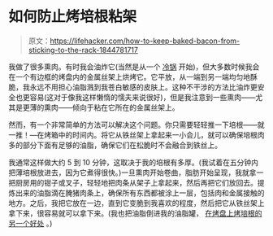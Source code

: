 # 如何防止烤培根粘架

> 原文：<https://lifehacker.com/how-to-keep-baked-bacon-from-sticking-to-the-rack-1844781717>

我做了很多熏肉。有时我会油炸它(当然是从一个 [冷锅](https://lifehacker.com/the-secret-to-great-bacon-is-a-cold-pan-1829171657) 开始)，但大多数时候我会在一个有边框的烤盘内的金属丝架上烘烤它。它平放，从一端到另一端均匀地酥脆，我永远不用担心油脂溅到我苍白敏感的皮肤上。这种不干涉的方法比油炸更安全也更容易(这对于像我这样懒惰的懦夫来说很好)，但是我注意到一些熏肉——尤其是更薄的熏肉——倾向于粘在它所在的金属丝架上。



然而，有一个非常简单的方法可以解决这个问题。你只需要轻轻推一下培根——就一推！—在烤箱中的时间内。将它从铁丝架上拿起来一小会儿，就可以确保培根肉多的部分下面有足够的油脂，确保它们在松脆时不会融合到铁丝上。

我通常这样做大约 5 到 10 分钟，这取决于我的培根有多厚。(我试着在五分钟内把薄培根放进去，因为它煮得很快。)一旦熏肉开始卷曲，脂肪开始呈现，我就拿一把厨房用的钳子或叉子，轻轻地把肉条从架子上拿起来，然后再把它们放回去。提炼出来的油脂滴在腌猪肉条上，确保所有东西都被涂上一层，包括肉和金属接触的地方。之后，我把它放在一边，直到它变脆到我喜欢的程度，然后把它从铁丝架上拿下来，很容易就可以拿下来。(我也把油脂倒进我的油脂罐， [在烤盘上烤培根的另一个好处](https://skillet.lifehacker.com/brush-your-biscuits-with-bacon-grease-before-baking-1844687159) 。)